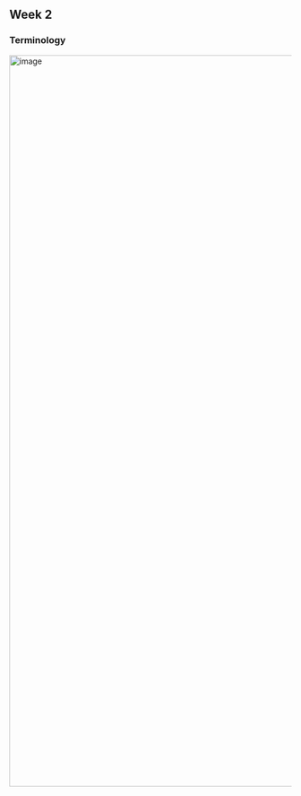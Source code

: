 ## Week 2
### Terminology
<img width="1304" alt="image" src="https://github.com/user-attachments/assets/301ed5e3-01bb-4265-b635-5a453b4a5941">
